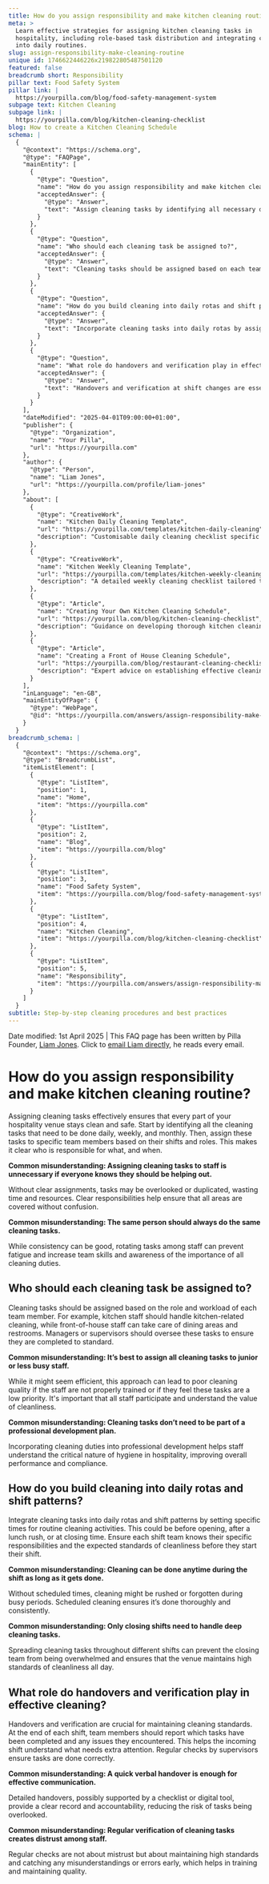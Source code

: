 ```yaml
---
title: How do you assign responsibility and make kitchen cleaning routine?
meta: >
  Learn effective strategies for assigning kitchen cleaning tasks in
  hospitality, including role-based task distribution and integrating cleaning
  into daily routines.
slug: assign-responsibility-make-cleaning-routine
unique id: 1746622446226x219822805487501120
featured: false
breadcrumb short: Responsibility
pillar text: Food Safety System
pillar link: |
  https://yourpilla.com/blog/food-safety-management-system
subpage text: Kitchen Cleaning
subpage link: |
  https://yourpilla.com/blog/kitchen-cleaning-checklist
blog: How to create a Kitchen Cleaning Schedule
schema: |
  {
    "@context": "https://schema.org",
    "@type": "FAQPage",
    "mainEntity": [
      {
        "@type": "Question",
        "name": "How do you assign responsibility and make kitchen cleaning routine?",
        "acceptedAnswer": {
          "@type": "Answer",
          "text": "Assign cleaning tasks by identifying all necessary daily, weekly, and monthly tasks and distributing them among team members according to their shifts and roles. This ensures clear responsibilities and prevents tasks from being overlooked or duplicated. Rotating tasks among staff can help prevent fatigue and increase team skills."
        }
      },
      {
        "@type": "Question",
        "name": "Who should each cleaning task be assigned to?",
        "acceptedAnswer": {
          "@type": "Answer",
          "text": "Cleaning tasks should be assigned based on each team member's role and workload. Kitchen staff should handle kitchen-related cleaning, while front-of-house staff manage dining areas and restrooms. Managers or supervisors should oversee all cleaning tasks to ensure they are completed to the expected standard."
        }
      },
      {
        "@type": "Question",
        "name": "How do you build cleaning into daily rotas and shift patterns?",
        "acceptedAnswer": {
          "@type": "Answer",
          "text": "Incorporate cleaning tasks into daily rotas by assigning specific times for these activities, such as before opening, after lunch rushes, and at closing. Ensure each shift team knows their specific responsibilities and the expected standards before their shift starts. Scheduled cleaning helps ensure thoroughness and consistency during busy periods."
        }
      },
      {
        "@type": "Question",
        "name": "What role do handovers and verification play in effective cleaning?",
        "acceptedAnswer": {
          "@type": "Answer",
          "text": "Handovers and verification at shift changes are essential for maintaining cleaning standards. Each team should report completed tasks and any issues, providing a clear transition for the incoming team. Regular checks by supervisors ensure tasks are correctly completed, supporting training needs and maintaining high standards."
        }
      }
    ],
    "dateModified": "2025-04-01T09:00:00+01:00",
    "publisher": {
      "@type": "Organization",
      "name": "Your Pilla",
      "url": "https://yourpilla.com"
    },
    "author": {
      "@type": "Person",
      "name": "Liam Jones",
      "url": "https://yourpilla.com/profile/liam-jones"
    },
    "about": [
      {
        "@type": "CreativeWork",
        "name": "Kitchen Daily Cleaning Template",
        "url": "https://yourpilla.com/templates/kitchen-daily-cleaning",
        "description": "Customisable daily cleaning checklist specific to kitchen environments to ensure high cleanliness standards."
      },
      {
        "@type": "CreativeWork",
        "name": "Kitchen Weekly Cleaning Template",
        "url": "https://yourpilla.com/templates/kitchen-weekly-cleaning",
        "description": "A detailed weekly cleaning checklist tailored to kitchens, aiding in maintaining cleanliness and hygiene."
      },
      {
        "@type": "Article",
        "name": "Creating Your Own Kitchen Cleaning Schedule",
        "url": "https://yourpilla.com/blog/kitchen-cleaning-checklist",
        "description": "Guidance on developing thorough kitchen cleaning schedules suitable for various kitchen setups."
      },
      {
        "@type": "Article",
        "name": "Creating a Front of House Cleaning Schedule",
        "url": "https://yourpilla.com/blog/restaurant-cleaning-checklists",
        "description": "Expert advice on establishing effective cleaning routines for front-of-house areas in hospitality settings."
      }
    ],
    "inLanguage": "en-GB",
    "mainEntityOfPage": {
      "@type": "WebPage",
      "@id": "https://yourpilla.com/answers/assign-responsibility-make-cleaning-routine"
    }
  }
breadcrumb_schema: |
  {
    "@context": "https://schema.org",
    "@type": "BreadcrumbList",
    "itemListElement": [
      {
        "@type": "ListItem",
        "position": 1,
        "name": "Home",
        "item": "https://yourpilla.com"
      },
      {
        "@type": "ListItem",
        "position": 2,
        "name": "Blog",
        "item": "https://yourpilla.com/blog"
      },
      {
        "@type": "ListItem",
        "position": 3,
        "name": "Food Safety System",
        "item": "https://yourpilla.com/blog/food-safety-management-system"
      },
      {
        "@type": "ListItem",
        "position": 4,
        "name": "Kitchen Cleaning",
        "item": "https://yourpilla.com/blog/kitchen-cleaning-checklist"
      },
      {
        "@type": "ListItem",
        "position": 5,
        "name": "Responsibility",
        "item": "https://yourpilla.com/answers/assign-responsibility-make-cleaning-routine"
      }
    ]
  }
subtitle: Step-by-step cleaning procedures and best practices
---
```


Date modified: 1st April 2025 | This FAQ page has been written by Pilla Founder, [Liam Jones](https://yourpilla.com/profile/liam-jones). Click to [email Liam directly](https://mailto:liam@yourpilla.com), he reads every email.

# How do you assign responsibility and make kitchen cleaning routine?

Assigning cleaning tasks effectively ensures that every part of your hospitality venue stays clean and safe. Start by identifying all the cleaning tasks that need to be done daily, weekly, and monthly. Then, assign these tasks to specific team members based on their shifts and roles. This makes it clear who is responsible for what, and when.

**Common misunderstanding: Assigning cleaning tasks to staff is unnecessary if everyone knows they should be helping out.**

Without clear assignments, tasks may be overlooked or duplicated, wasting time and resources. Clear responsibilities help ensure that all areas are covered without confusion.

**Common misunderstanding: The same person should always do the same cleaning tasks.**

While consistency can be good, rotating tasks among staff can prevent fatigue and increase team skills and awareness of the importance of all cleaning duties.

## Who should each cleaning task be assigned to?

Cleaning tasks should be assigned based on the role and workload of each team member. For example, kitchen staff should handle kitchen-related cleaning, while front-of-house staff can take care of dining areas and restrooms. Managers or supervisors should oversee these tasks to ensure they are completed to standard.

**Common misunderstanding: It’s best to assign all cleaning tasks to junior or less busy staff.**

While it might seem efficient, this approach can lead to poor cleaning quality if the staff are not properly trained or if they feel these tasks are a low priority. It's important that all staff participate and understand the value of cleanliness.

**Common misunderstanding: Cleaning tasks don’t need to be part of a professional development plan.**

Incorporating cleaning duties into professional development helps staff understand the critical nature of hygiene in hospitality, improving overall performance and compliance.

## How do you build cleaning into daily rotas and shift patterns?

Integrate cleaning tasks into daily rotas and shift patterns by setting specific times for routine cleaning activities. This could be before opening, after a lunch rush, or at closing time. Ensure each shift team knows their specific responsibilities and the expected standards of cleanliness before they start their shift.

**Common misunderstanding: Cleaning can be done anytime during the shift as long as it gets done.**

Without scheduled times, cleaning might be rushed or forgotten during busy periods. Scheduled cleaning ensures it’s done thoroughly and consistently.

**Common misunderstanding: Only closing shifts need to handle deep cleaning tasks.**

Spreading cleaning tasks throughout different shifts can prevent the closing team from being overwhelmed and ensures that the venue maintains high standards of cleanliness all day.

## What role do handovers and verification play in effective cleaning?

Handovers and verification are crucial for maintaining cleaning standards. At the end of each shift, team members should report which tasks have been completed and any issues they encountered. This helps the incoming shift understand what needs extra attention. Regular checks by supervisors ensure tasks are done correctly.

**Common misunderstanding: A quick verbal handover is enough for effective communication.**

Detailed handovers, possibly supported by a checklist or digital tool, provide a clear record and accountability, reducing the risk of tasks being overlooked.

**Common misunderstanding: Regular verification of cleaning tasks creates distrust among staff.**

Regular checks are not about mistrust but about maintaining high standards and catching any misunderstandings or errors early, which helps in training and maintaining quality.
